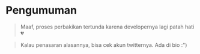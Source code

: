 # Pengumuman

> Maaf, proses perbakikan tertunda karena developernya lagi patah hati 💔

> Kalau penasaran alasannya, bisa cek akun twitternya. Ada di bio :")